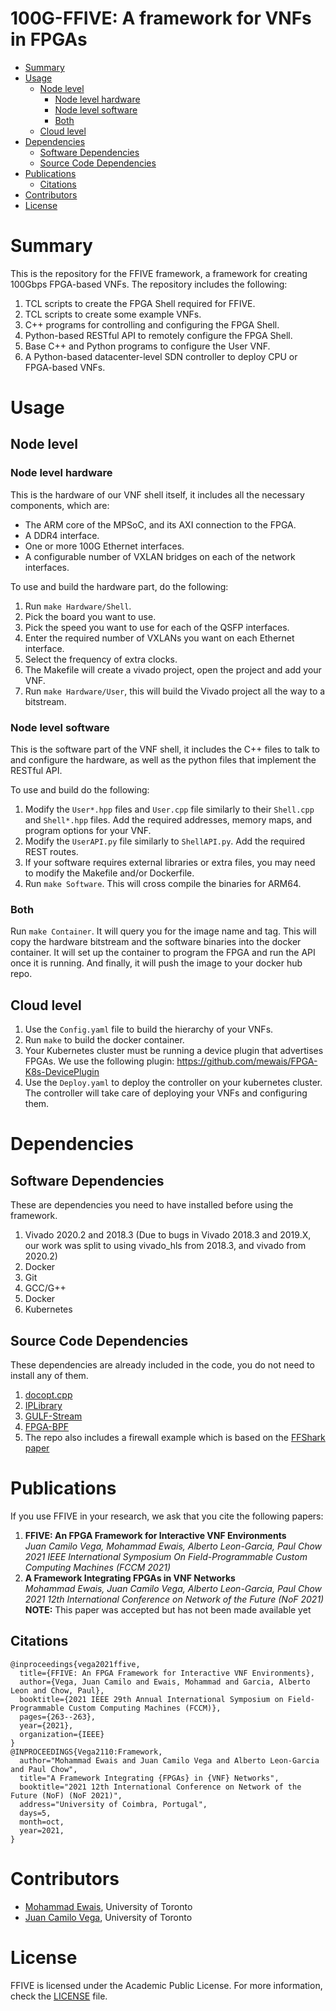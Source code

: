 
# 100G-FFIVE: A framework for VNFs in FPGAs

- [Summary](#summary)
- [Usage](#usage)
  * [Node level](#node-level)
    + [Node level hardware](#node-level-hardware)
    + [Node level software](#node-level-software)
    + [Both](#both)
  * [Cloud level](#cloud-level)
- [Dependencies](#dependencies)
  * [Software Dependencies](#software-dependencies)
  * [Source Code Dependencies](#source-code-dependencies)
- [Publications](#publications)
  * [Citations](#citations)
- [Contributors](#contributors)
- [License](#license)

# Summary
This is the repository for the FFIVE framework, a framework for creating 100Gbps FPGA-based VNFs. The repository includes the following:
1. TCL scripts to create the FPGA Shell required for FFIVE.
2. TCL scripts to create some example VNFs.
3. C++ programs for controlling and configuring the FPGA Shell.
4. Python-based RESTful API to remotely configure the FPGA Shell.
5. Base C++ and Python programs to configure the User VNF.
6. A Python-based datacenter-level SDN controller to deploy CPU or FPGA-based VNFs.

# Usage
## Node level
### Node level hardware
This is the hardware of our VNF shell itself, it includes all the necessary components, which are:
- The ARM core of the MPSoC, and its AXI connection to the FPGA.
- A DDR4 interface.
- One or more 100G Ethernet interfaces.
- A configurable number of VXLAN bridges on each of the network interfaces.

To use and build the hardware part, do the following:
1. Run `make Hardware/Shell`.
2. Pick the board you want to use.
3. Pick the speed you want to use for each of the QSFP interfaces.
4. Enter the required number of VXLANs you want on each Ethernet interface.
5. Select the frequency of extra clocks.
6. The Makefile will create a vivado project, open the project and add your VNF.
7. Run `make Hardware/User`, this will build the Vivado project all the way to a bitstream.

### Node level software
This is the software part of the VNF shell, it includes the C++ files to talk to and configure the hardware, as well as the python files that implement the RESTful API.

To use and build do the following:
1. Modify the `User*.hpp` files and `User.cpp` file similarly to their `Shell.cpp` and `Shell*.hpp` files. Add the required addresses, memory maps, and program options for your VNF.
2. Modify the `UserAPI.py` file similarly to `ShellAPI.py`. Add the required REST routes.
3. If your software requires external libraries or extra files, you may need to modify the Makefile and/or Dockerfile.
4. Run `make Software`. This will cross compile the binaries for ARM64.

### Both
Run `make Container`. It will query you for the image name and tag. This will copy the hardware bitstream and the software binaries into the docker container. It will set up the container to program the FPGA and run the API once it is running. And finally, it will push the image to your docker hub repo.

## Cloud level
1. Use the `Config.yaml` file to build the hierarchy of your VNFs.
2. Run `make` to build the docker container.
3. Your Kubernetes cluster must be running a device plugin that advertises FPGAs. We use the following plugin: https://github.com/mewais/FPGA-K8s-DevicePlugin
4. Use the `Deploy.yaml` to deploy the controller on your kubernetes cluster. The controller will take care of deploying your VNFs and configuring them.

# Dependencies
## Software Dependencies
These are dependencies you need to have installed before using the framework.
1. Vivado 2020.2 and 2018.3 (Due to bugs in Vivado 2018.3 and 2019.X, our work was split to using vivado_hls from 2018.3, and vivado from 2020.2)
2. Docker
3. Git
4. GCC/G++
5. Docker
6. Kubernetes

## Source Code Dependencies
These dependencies are already included in the code, you do not need to install any of them.

1. [docopt.cpp](https://github.com/docopt/docopt.cpp)
2. [IPLibrary](https://github.com/mewais/IPLibrary)
3. [GULF-Stream](https://github.com/QianfengClarkShen/GULF-Stream)
4. [FPGA-BPF](https://github.com/UofT-HPRC/fpga-bpf)
5. The repo also includes a firewall example which is based on the [FFShark paper](http://www.fccm.org/proceedings/2020/pdfs/FCCM2020-65FOvhMqzyMYm99lfeVKyl/580300a047/580300a047.pdf)

# Publications
If you use FFIVE in your research, we ask that you cite the following papers:

1. **FFIVE: An FPGA Framework for Interactive VNF Environments**  
   _Juan Camilo Vega, Mohammad Ewais, Alberto Leon-Garcia, Paul Chow_  
   _2021 IEEE International Symposium On Field-Programmable Custom Computing Machines (FCCM 2021)_  
2. **A Framework Integrating FPGAs in VNF Networks**  
   _Mohammad Ewais, Juan Camilo Vega, Alberto Leon-Garcia, Paul Chow_  
   _2021 12th International Conference on Network of the Future (NoF 2021)_  
   **NOTE:** This paper was accepted but has not been made available yet

## Citations
```
@inproceedings{vega2021ffive,
  title={FFIVE: An FPGA Framework for Interactive VNF Environments},
  author={Vega, Juan Camilo and Ewais, Mohammad and Garcia, Alberto Leon and Chow, Paul},
  booktitle={2021 IEEE 29th Annual International Symposium on Field-Programmable Custom Computing Machines (FCCM)},
  pages={263--263},
  year={2021},
  organization={IEEE}
}
@INPROCEEDINGS{Vega2110:Framework,
  author="Mohammad Ewais and Juan Camilo Vega and Alberto Leon-Garcia and Paul Chow",
  title="A Framework Integrating {FPGAs} in {VNF} Networks",
  booktitle="2021 12th International Conference on Network of the Future (NoF) (NoF 2021)",
  address="University of Coimbra, Portugal",
  days=5,
  month=oct,
  year=2021,
}
```

# Contributors
- [Mohammad Ewais](https://mohammad.ewais.ca), University of Toronto
- [Juan Camilo Vega](https://github.com/Juancamilovega), University of Toronto

# License
FFIVE is licensed under the Academic Public License. For more information, check the [LICENSE](https://github.com/UofT-HPRC/FFIVE/blob/master/LICENSE) file.
